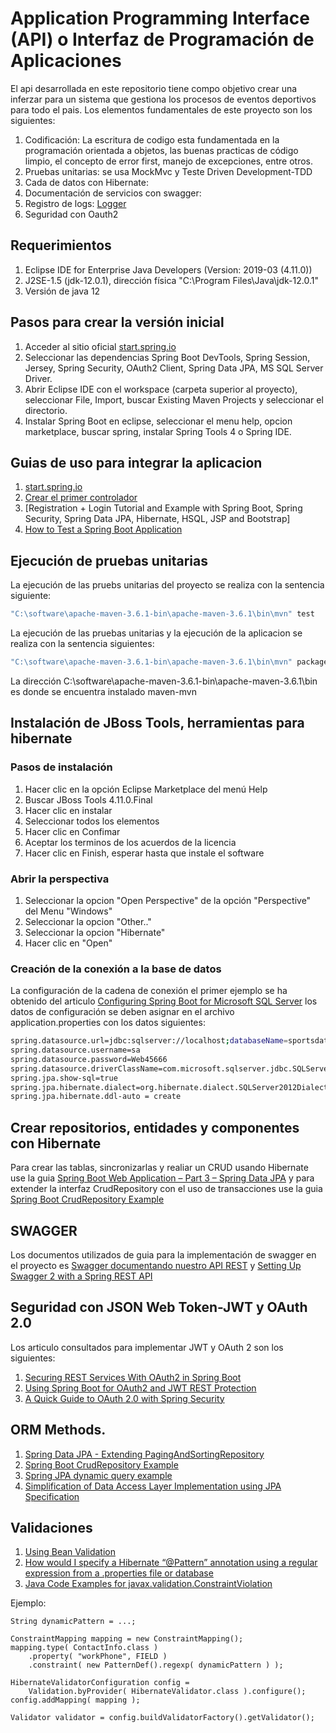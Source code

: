 # Application Programming Interface (API) o Interfaz de Programación de Aplicaciones

El api desarrollada en este repositorio tiene compo objetivo crear una inferzar para un sistema que gestiona los procesos de eventos deportivos para todo el pais.   Los elementos fundamentales de este proyecto son los siguientes:

1. Codificación: La escritura de codigo esta fundamentada en la programación orientada a objetos, las buenas practicas de código limpio, el concepto de error first, manejo de excepciones, entre otros.
2. Pruebas unitarias: se usa MockMvc y Teste Driven Development-TDD
3. Cada de datos con Hibernate:
4. Documentación de servicios con swagger:
5. Registro de logs:  [Logger](https://stackoverflow.com/questions/21881846/where-does-the-slf4j-log-file-get-saved)
6. Seguridad con Oauth2

## Requerimientos

1. Eclipse IDE for Enterprise Java Developers (Version: 2019-03 (4.11.0))
2. J2SE-1.5 (jdk-12.0.1), dirección física "C:\Program Files\Java\jdk-12.0.1"
3. Versión de java 12


## Pasos para crear la versión inicial

1. Acceder al sitio oficial [start.spring.io](https://start.spring.io/)
2. Seleccionar las dependencias Spring Boot DevTools, Spring Session, Jersey, Spring Security, OAuth2 Client, Spring Data JPA, MS SQL Server Driver.
3. Abrir Eclipse IDE con el workspace (carpeta superior al proyecto), seleccionar File, Import, buscar Existing Maven Projects y seleccionar el directorio.
4. Instalar Spring Boot en eclipse, seleccionar el menu help, opcion marketplace, buscar spring, instalar Spring Tools 4 o Spring IDE.

## Guias de uso para integrar la aplicacion
1. [start.spring.io](https://start.spring.io/)
2. [Crear el primer controlador](https://spring.io/guides/gs/spring-boot/)
3. [Registration + Login Tutorial and Example with Spring Boot, Spring Security, Spring Data JPA, Hibernate, HSQL, JSP and Bootstrap]
4. [How to Test a Spring Boot Application](https://stackabuse.com/how-to-test-a-spring-boot-application/)

## Ejecución de pruebas unitarias 

La ejecución de las pruebs unitarias del proyecto se realiza con la sentencia siguiente:
```sh
"C:\software\apache-maven-3.6.1-bin\apache-maven-3.6.1\bin\mvn" test
```

La ejecución de las pruebas unitarias y la ejecución de la aplicacion se realiza con la sentencia siguientes:
```sh
"C:\software\apache-maven-3.6.1-bin\apache-maven-3.6.1\bin\mvn" package && java -jar target/deportes_api-0.0.1-SNAPSHOT.jar
```

La dirección C:\software\apache-maven-3.6.1-bin\apache-maven-3.6.1\bin es donde se encuentra instalado maven-mvn


## Instalación de JBoss Tools, herramientas para hibernate

### Pasos de instalación

1. Hacer clic en la opción Eclipse Marketplace del menú Help
2. Buscar JBoss Tools 4.11.0.Final
3. Hacer clic en instalar
4. Seleccionar todos los elementos
5. Hacer clic en Confimar
6. Aceptar los terminos de los acuerdos de la licencia
7. Hacer clic en Finish, esperar hasta que instale el software

### Abrir la perspectiva

1. Seleccionar la opcion "Open Perspective" de la opción "Perspective" del Menu "Windows"
2. Seleccionar la opcion "Other.."
3. Seleccionar la opcion "Hibernate" 
4. Hacer clic en "Open"

### Creación de la conexión a la base de datos

La configuración de la cadena de conexión el primer ejemplo se ha obtenido del articulo [Configuring Spring Boot for Microsoft SQL Server](https://springframework.guru/configuring-spring-boot-for-microsoft-sql-server/) los datos de configuración se deben asignar en el archivo application.properties con los datos siguientes:

```sh
spring.datasource.url=jdbc:sqlserver://localhost;databaseName=sportsdata
spring.datasource.username=sa
spring.datasource.password=Web45666
spring.datasource.driverClassName=com.microsoft.sqlserver.jdbc.SQLServerDriver
spring.jpa.show-sql=true
spring.jpa.hibernate.dialect=org.hibernate.dialect.SQLServer2012Dialect
spring.jpa.hibernate.ddl-auto = create
```

## Crear repositorios, entidades y componentes con Hibernate

Para crear las tablas, sincronizarlas y realiar un CRUD usando Hibernate use la guia [Spring Boot Web Application – Part 3 – Spring Data JPA](https://springframework.guru/spring-boot-web-application-part-3-spring-data-jpa/) y para extender la interfaz CrudRepository con el uso de transacciones use la guia [Spring Boot CrudRepository Example](https://www.concretepage.com/spring-boot/spring-boot-crudrepository-example)


## SWAGGER

Los documentos utilizados de guia para la implementación de swagger en el proyecto es [Swagger documentando nuestro API REST](https://www.arquitecturajava.com/swagger-documentando-nuestro-api-rest/) y [Setting Up Swagger 2 with a Spring REST API](https://www.baeldung.com/swagger-2-documentation-for-spring-rest-api)

## Seguridad con JSON Web Token-JWT y OAuth 2.0

Los articulo consultados para implementar JWT y OAuth 2 son los siguientes:
1. [Securing REST Services With OAuth2 in Spring Boot](https://dzone.com/articles/securing-rest-services-with-oauth2-in-springboot-1)
2. [Using Spring Boot for OAuth2 and JWT REST Protection](https://www.toptal.com/spring/spring-boot-oauth2-jwt-rest-protection)
3. [A Quick Guide to OAuth 2.0 with Spring Security](https://developer.okta.com/blog/2019/03/12/oauth2-spring-security-guide?utm_campaign=text_website_all_multiple_dev_dev_oauth2-spring-security_null&utm_source=oauthio&utm_medium=cpc#build-your-client-app)


## ORM Methods.
1. [Spring Data JPA - Extending PagingAndSortingRepository](https://www.logicbig.com/tutorials/spring-framework/spring-data/using-paging-and-sorting-repository.html)
2. [Spring Boot CrudRepository Example](https://www.concretepage.com/spring-boot/spring-boot-crudrepository-example)
3. [Spring JPA dynamic query example](https://javadeveloperzone.com/spring/spring-jpa-dynamic-query-example/)
4. [Simplification of Data Access Layer Implementation using JPA Specification](https://medium.com/monstar-lab-bangladesh-engineering/simplification-of-data-access-layer-implementation-using-jpa-specification-43dda2da485)

## Validaciones
1. [Using Bean Validation](https://docs.oracle.com/javaee/6/tutorial/doc/gircz.html) 
2. [How would I specify a Hibernate “@Pattern” annotation using a regular expression from a .properties file or database](https://stackoverflow.com/questions/8994864/how-would-i-specify-a-hibernate-pattern-annotation-using-a-regular-expression)
3. [Java Code Examples for javax.validation.ConstraintViolation](https://www.programcreek.com/java-api-examples/javax.validation.ConstraintViolation)

Ejemplo:
```
String dynamicPattern = ...;

ConstraintMapping mapping = new ConstraintMapping();
mapping.type( ContactInfo.class )
    .property( "workPhone", FIELD )
    .constraint( new PatternDef().regexp( dynamicPattern ) );

HibernateValidatorConfiguration config = 
    Validation.byProvider( HibernateValidator.class ).configure();
config.addMapping( mapping );

Validator validator = config.buildValidatorFactory().getValidator();
```
